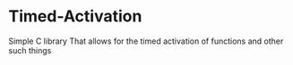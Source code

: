 # Timed-Activation
Simple C library That allows for the timed activation of functions and other such things
